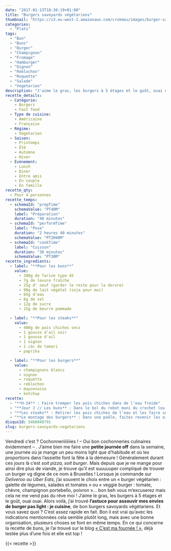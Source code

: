 ```yaml
---
date: "2017-01-13T18:30:19+01:00"
title: "Burgers savoyards végétariens"
thumbnail: "https://s3.eu-west-2.amazonaws.com/crokmou/images/burger-savoyard-vegetarien-crokmou-blog-culinaire-belge-2.jpg"
categories:
  - "Plats"
tags:
  - "Bun"
  - "Buns"
  - "Burger"
  - "Champignon"
  - "Fromage"
  - "Hamburger"
  - "Oignon"
  - "Reblochon"
  - "Roquette"
  - "Salade"
  - "Vegetarien"
description: "J'aime le gras, les burgers à 5 étages et le goût, ouai ouai. Alors voilà, j'ai trouvé l'astuce pour assouvir mes envies de burger pas light : je cuisine."
recette_details:
  - Catégorie:
    - Burgers
    - Fast food
  - Type de cuisine:
    - Américaine
    - Française
  - Régime:
    - Végétarien
  - Saison:
    - Printemps
    - Été
    - Automne
    - Hiver
  - Évènement:
    - Lunch
    - Diner
    - Entre amis
    - En couple
    - En famille
recette_qty:
  - Pour 4 personnes
recette_temps:
  - schemaId: "prepTime"
    schemaValue: "PT40M"
    label: "Préparation"
    duration: "40 minutes"
  - schemaId: "performTime"
    label: "Pose"
    duration: "2 heures 40 minutes"
    schemaValue: "PT2H40M"
  - schemaId: "cookTime"
    label: "Cuisson"
    duration: "30 minutes"
    schemaValue: "PT30M"
recette_ingredients:
  - label: "**Pour les buns**"
    value:
      - 300g de farine type 45
      - 7g de levure fraîche
      - 25g d' oeuf (garder le reste pour la dorure)
      - 90g de lait végétal (soja pour moi)
      - 65g d'eau
      - 6g de sel
      - 12g de sucre
      - 15g de beurre pommade

  - label: "**Pour les steaks**"
    value:
      - 400g de pois chiches secs
      - 1 gousse d'ail noir
      - 1 gousse d'ail
      - 1 oignon
      - 1 càc de tamari
      - paprika

  - label: "**Pour les burgers**"
    value:
      - champignons blancs
      - oignon
      - roquette
      - reblochon
      - mayonnaise
      - ketchup
recette:
  - "**H-24** : Faire tremper les pois chiches dans de l’eau froide"
  - "**Jour J // Les buns** : Dans le bol du robot muni du crochet (ou dans un cul de poule et à la main) mélanger la farine, le sucre et la levure. Ajouter petit à petit l’eau, le lait, l’oeuf. Pétrir pendant 8 minutes environ en 1ère vitesse. Au cours du pétrissage, ajouter le sel. En fin de pétrissage, ajouter le beurre pommade puis pétrir en 2ème vitesse durant 2/3 minutes. Mettre la pâte dans un bol légèrement huilé, recouvrer d’un linge propre et laisser pousser 2h, la pâte doit doubler de volume. Si jamais il ne fait pas très chaud chez vous, je vous conseille de mettre la pâte à pousser dans votre four éteint avec un bol d’eau très chaude. Au bout de 2h, diviser la pâte en 4 pâtons et bien dégazer. Former des boules et les déposer sur une plaque préalablement recouverte de papier sulfurisé. Recouvrir d’un linge et laisser pousser 40 minutes environ. Préchauffer le four à 200°C Badigeonner délicatement les buns d’oeuf battu, parsemer de quelques graines (courges, sésame, lin…). Faire cuire 20 minutes environ. Le bun doit être doré et sonner creux lorsque l’on tape délicatement en dessous. Sortir du four et laisser refroidir _sur une grille (important pour laisser la vapeur s’échapper)_."
  - "**Les steaks** : Retirer les pois chiches de l’eau et les faire sécher 1 ou 2h sur un torchon propre (on peut réaliser cette opération pendant la pousse des buns ;)) A l’aide d’un hachoir électrique, donner de légères impulsions pour réduire les pois chiches en morceaux. Cela ne doit pas faire une purée, il doit rester un peu de mâche, sinon c’est pas terrible. Ajouter ensuite l’ail et l’oignon finement hachés au mélange de pois chiches. Inclure également le paprika puis le tamari. Former des steaks et réserver."
  - "**Le montage des burgers** : Dans une poêle, faites revenir les oignons afin de bien les caraméliser. Faire ensuite revenir les champignons coupés en lamelles. Couper les buns en deux. En partant du bas, mettre une cuillère de mayo/ketchup mélangés. Ajouter ensuite un peu d’oignon caramélisés Mettre le steak végétal (préalablement cuit à la poêle), ajouter un peu de champignons et une bonne tranche de reblochon. Passer sous le grill quelques minutes afin que le fromage fonde un peu Retirer du four, ajouter la roquette puis le chapeau du bun ! Servir avec de bonnes frites maison et le tour est joué !   Ca fait plutôt envie tu ne trouves pas ?"
disqusId: 5460048791
slug: burgers-savoyards-vegetariens
---
```


Vendredi c’est ? Cochonneriiiiiiies ! – Oui bon cochonneries culinaires évidemment – . J’aime bien me faire une **petite journée off** dans la semaine, une journée où je mange un peu moins light que d’habitude et où les proportions dans l’assiette font la fête à la démesure ! Généralement durant ces jours là c’est _soit pizza, soit burger_. Mais depuis que je ne mange pour ainsi dire plus de viande, je trouve qu’il est suuuuuper compliqué de trouver un burger vg digne de ce nom à Bruxelles ! Lorsque je commande sur _Deliveroo ou Uber Eats_, j’ai souvent le choix entre un « burger végétarien : galette de légumes, salades et tomates » ou « veggie burger : tomate, chèvre, champignon portebello, poivron »… bon beh vous m’excuserez mais cela ne me vend pas du rêve moi ! J’aime le gras, les burgers à 5 étages et le goût, ouai ouai. Alors voilà, j’ai trouvé **l’astuce pour assouvir mes envies de burger pas light : je cuisine**, de bon burgers savoyards végétariens. Et vous savez quoi ? C’est assez rapide en fait. Bon il est vrai qu’avec les indications mentionnées cela semble plutôt long, mais avec une bonne organisation, plusieurs choses se font en même temps. En ce qui concerne la recette de buns, je l’ai trouvé sur le blog [« C’est ma fournée ! »](http://www.cestmafournee.com/2013/09/parce-quil-ny-pas-de-bon-hamburger-sans.html#), déjà testée plus d’une fois et elle est top !

{{< recette >}}

